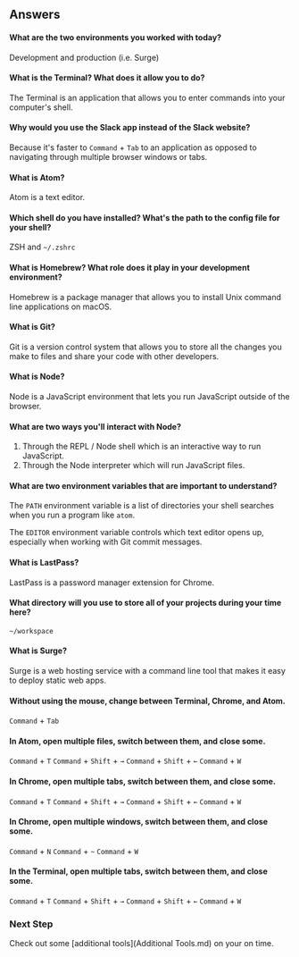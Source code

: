 ## Answers

#### What are the two environments you worked with today?

Development and production (i.e. Surge)

#### What is the Terminal? What does it allow you to do?

The Terminal is an application that allows you to enter commands into your computer's shell.

#### Why would you use the Slack app instead of the Slack website?

Because it's faster to `Command` + `Tab` to an application as opposed to navigating through multiple browser windows or tabs.

#### What is Atom?

Atom is a text editor.

#### Which shell do you have installed? What's the path to the config file for your shell?

ZSH and `~/.zshrc`

#### What is Homebrew? What role does it play in your development environment?

Homebrew is a package manager that allows you to install Unix command line applications on macOS.

#### What is Git?

Git is a version control system that allows you to store all the changes you make to files and share your code with other developers.

#### What is Node?

Node is a JavaScript environment that lets you run JavaScript outside of the browser.

#### What are two ways you'll interact with Node?

1. Through the REPL / Node shell which is an interactive way to run JavaScript.
1. Through the Node interpreter which will run JavaScript files.

#### What are two environment variables that are important to understand?

The `PATH` environment variable is a list of directories your shell searches when you run a program like `atom`.

The `EDITOR` environment variable controls which text editor opens up, especially when working with Git commit messages.

#### What is LastPass?

LastPass is a password manager extension for Chrome.

#### What directory will you use to store all of your projects during your time here?

`~/workspace`

#### What is Surge?

Surge is a web hosting service with a command line tool that makes it easy to deploy static web apps.

#### Without using the mouse, change between Terminal, Chrome, and Atom.

`Command` + `Tab`

#### In Atom, open multiple files, switch between them, and close some.

`Command` + `T`
`Command` + `Shift` + `→`
`Command` + `Shift` + `←`
`Command` + `W`

#### In Chrome, open multiple tabs, switch between them, and close some.

`Command` + `T`
`Command` + `Shift` + `→`
`Command` + `Shift` + `←`
`Command` + `W`

#### In Chrome, open multiple windows, switch between them, and close some.

`Command` + `N`
`Command` + `~`
`Command` + `W`

#### In the Terminal, open multiple tabs, switch between them, and close some.

`Command` + `T`
`Command` + `Shift` + `→`
`Command` + `Shift` + `←`
`Command` + `W`

### Next Step

Check out some [additional tools](Additional Tools.md) on your on time.
